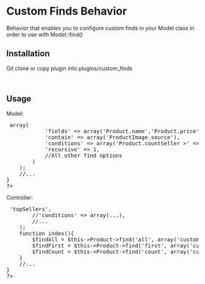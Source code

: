 # Custom Finds Behavior

Behavior that enables you to configure custom finds in your Model class in order to use with Model::find()

## Installation

Git clone or copy plugin into plugins/custom_finds

<pre>
<?php 
class AppModel extends Model{
	//...
	var $actsAs = array('CustomFinds.CustomFinds');
	//...
}
?>
</pre>

## Usage
Model:
<pre>
<?php 
class Product extends AppModel{
	//...
	// Only necessary if you haven't initialized the behavior in your AppModel
	var $actsAs = array('CustomFinds.CustomFinds');

	var $customFinds = array(
		'topSellers' => array(
			'fields' => array('Product.name','Product.price', ...),
			'contain' => array('ProductImage.source'),
			'conditions' => array('Product.countSeller >' => 20, 'Product.is_active' => 1),
			'recursive' => 1,
			//All other find options
		)
	);
	//...
}
?>
</pre>
Controller:
<pre>
<?php
class ProductsController extends AppController{
	//...
	var $paginate = array(
		'custom' => 'topSellers',
		//'conditions' => array(...),
		//...
	);
	function index(){
		$findAll = $this->Product->find('all', array('custom' => 'topSellers', 'conditions' => array('Product.category_id' => 2)));
		$findFirst = $this->Product->find('first', array('custom' => 'topSellers'));
		$findCount = $this->Product->find('count', array('custom' => 'topSellers'));
	}
	//...
}
?>
</pre>